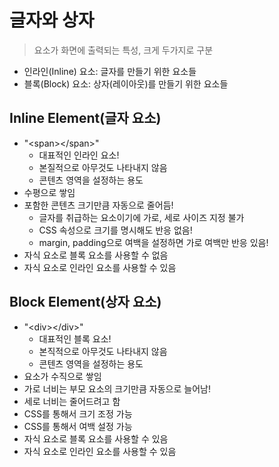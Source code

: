 # 글자와 상자
> 요소가 화면에 출력되는 특성, 크게 두가지로 구분
- 인라인(Inline) 요소: 글자를 만들기 위한 요소들
- 블록(Block) 요소: 상자(레이아웃)를 만들기 위한 요소들
## Inline Element(글자 요소)
- "\<span>\</span>"
  - 대표적인 인라인 요소!
  - 본질적으로 아무것도 나타내지 않음
  - 콘텐츠 영역을 설정하는 용도
- 수평으로 쌓임
- 포함한 콘텐츠 크기만큼 자동으로 줄어듬!
  - 글자를 취급하는 요소이기에 가로, 세로 사이즈 지정 불가
  - CSS 속성으로 크기를 명시해도 반응 없음!
  - margin, padding으로 여백을 설정하면 가로 여백만 반응 있음!
- 자식 요소로 블록 요소를 사용할 수 없음
- 자식 요소로 인라인 요소를 사용할 수 있음
## Block Element(상자 요소)
- "\<div>\</div>"
  - 대표적인 블록 요소!
  - 본직적으로 아무것도 나타내지 않음
  - 콘텐츠 영역을 설정하는 용도
- 요소가 수직으로 쌓임
- 가로 너비는 부모 요소의 크기만큼 자동으로 늘어남!
- 세로 너비는 줄어드려고 함
- CSS를 통해서 크기 조정 가능
- CSS를 통해서 여백 설정 가능
- 자식 요소로 블록 요소를 사용할 수 있음
- 자식 요소로 인라인 요소를 사용할 수 있음